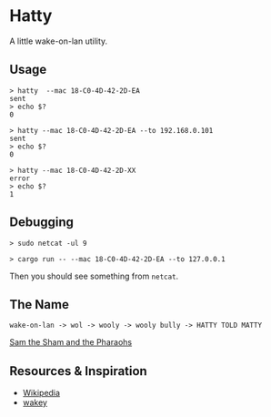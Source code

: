 # Hatty

A little wake-on-lan utility.

## Usage

```
> hatty  --mac 18-C0-4D-42-2D-EA
sent
> echo $?
0

> hatty --mac 18-C0-4D-42-2D-EA --to 192.168.0.101
sent
> echo $?
0

> hatty --mac 18-C0-4D-42-2D-XX
error
> echo $?
1
```

## Debugging

```
> sudo netcat -ul 9
```

```
> cargo run -- --mac 18-C0-4D-42-2D-EA --to 127.0.0.1
```

Then you should see something from `netcat`.

## The Name

```
wake-on-lan -> wol -> wooly -> wooly bully -> HATTY TOLD MATTY
```
[Sam the Sham and the Pharaohs](https://www.youtube.com/watch?v=uE_MpQhgtQ8)

## Resources & Inspiration

* [Wikipedia](https://en.wikipedia.org/wiki/Wake-on-LAN#Magic_packet)
* [wakey](https://github.com/LesnyRumcajs/wakey)
